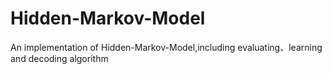 # Hidden-Markov-Model
An implementation of Hidden-Markov-Model,including evaluating、learning and decoding algorithm
